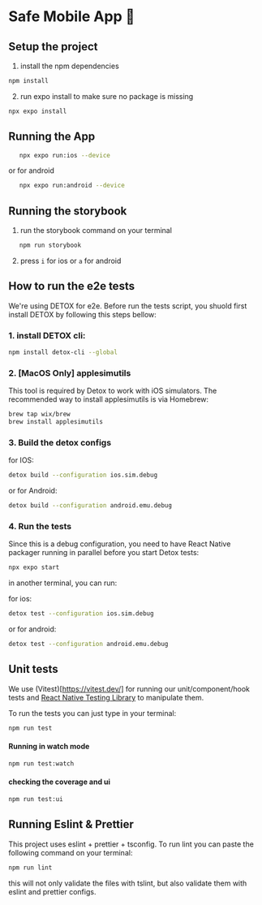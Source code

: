 # Safe Mobile App 👋

## Setup the project

1. install the npm dependencies

```bash
npm install
```

2. run expo install to make sure no package is missing

```bash
npx expo install
```

## Running the App

```bash
   npx expo run:ios --device
```

or for android

```bash
   npx expo run:android --device
```

## Running the storybook

1. run the storybook command on your terminal

```bash
   npm run storybook
```

2. press `i` for ios or `a` for android

## How to run the e2e tests

We're using DETOX for e2e. Before run the tests script, you shuold first install DETOX by following this steps bellow:

### 1. install DETOX cli:

```bash
npm install detox-cli --global
```

### 2. [MacOS Only] applesimutils

This tool is required by Detox to work with iOS simulators. The recommended way to install applesimutils is via Homebrew:

```bash
brew tap wix/brew
brew install applesimutils
```

### 3. Build the detox configs

for IOS:

```bash
detox build --configuration ios.sim.debug
```

or for Android:

```bash
detox build --configuration android.emu.debug
```

### 4. Run the tests

Since this is a debug configuration, you need to have React Native packager running in parallel before you start Detox tests:

```bash
npx expo start
```

in another terminal, you can run:

for ios:

```bash
detox test --configuration ios.sim.debug
```

or for android:

```bash
detox test --configuration android.emu.debug
```

## Unit tests

We use (Vitest)[https://vitest.dev/] for running our unit/component/hook tests and [React Native Testing Library](https://callstack.github.io/react-native-testing-library/) to manipulate them.

To run the tests you can just type in your terminal:

```bash
npm run test
```

#### Running in watch mode

```bash
npm run test:watch
```

#### checking the coverage and ui

```bash
npm run test:ui
```

## Running Eslint & Prettier

This project uses eslint + prettier + tsconfig. To run lint you can paste the following command on your terminal:

```bash
npm run lint
```

this will not only validate the files with tslint, but also validate them with eslint and prettier configs.
